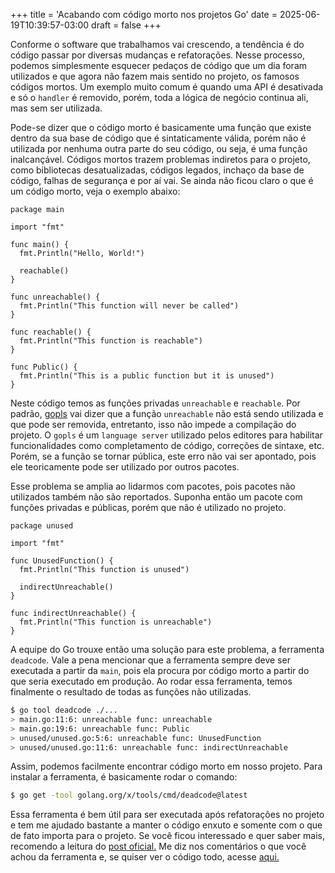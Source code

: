 +++
title = 'Acabando com código morto nos projetos Go'
date = 2025-06-19T10:39:57-03:00
draft = false
+++

Conforme o software que trabalhamos vai crescendo, a tendência é do código passar por diversas mudanças e refatorações. Nesse processo, podemos simplesmente esquecer pedaços de código que um dia foram utilizados e que agora não fazem mais sentido no projeto, os famosos códigos mortos. Um exemplo muito comum é quando uma API é desativada e só o `handler` é removido, porém, toda a lógica de negócio continua ali, mas sem ser utilizada. 

Pode-se dizer que o código morto é basicamente uma função que existe dentro da sua base de código que é sintaticamente válida, porém não é utilizada por nenhuma outra parte do seu código, ou seja, é uma função inalcançável. Códigos mortos trazem problemas indiretos para o projeto, como bibliotecas desatualizadas, códigos legados, inchaço da base de código, falhas de segurança e por aí vai. Se ainda não ficou claro o que é um código morto, veja o exemplo abaixo:

```golang
package main

import "fmt"

func main() {
  fmt.Println("Hello, World!")

  reachable()
}

func unreachable() {
  fmt.Println("This function will never be called")
}

func reachable() {
  fmt.Println("This function is reachable")
}

func Public() {
  fmt.Println("This is a public function but it is unused")
}
```

Neste código temos as funções privadas `unreachable` e `reachable`. Por padrão, [gopls](https://pkg.go.dev/golang.org/x/tools/gopls#section-readme) vai dizer que a função `unreachable` não está sendo utilizada e que pode ser removida, entretanto, isso não impede a compilação do projeto. O `gopls` é um `language server` utilizado pelos editores para habilitar funcionalidades como completamento de código, correções de sintaxe, etc. Porém, se a função se tornar pública, este erro não vai ser apontado, pois ele teoricamente pode ser utilizado por outros pacotes.

Esse problema se amplia ao lidarmos com pacotes, pois pacotes não utilizados também não são reportados. Suponha então um pacote com funções privadas e públicas, porém que não é utilizado no projeto.

```golang
package unused

import "fmt"

func UnusedFunction() {
  fmt.Println("This function is unused")

  indirectUnreachable()
}

func indirectUnreachable() {
  fmt.Println("This function is unreachable")
}
``` 

A equipe do Go trouxe então uma solução para este problema, a ferramenta `deadcode`. Vale a pena mencionar que a ferramenta sempre deve ser executada a partir da `main`, pois ela procura por código morto a partir do que seria executado em produção. Ao rodar essa ferramenta, temos finalmente o resultado de todas as funções não utilizadas.

```sh
$ go tool deadcode ./...
> main.go:11:6: unreachable func: unreachable
> main.go:19:6: unreachable func: Public
> unused/unused.go:5:6: unreachable func: UnusedFunction
> unused/unused.go:11:6: unreachable func: indirectUnreachable
```

Assim, podemos facilmente encontrar código morto em nosso projeto. Para instalar a ferramenta, é basicamente rodar o comando:

```sh
$ go get -tool golang.org/x/tools/cmd/deadcode@latest
```

Essa ferramenta é bem útil para ser executada após refatorações no projeto e tem me ajudado bastante a manter o código enxuto e somente com o que de fato importa para o projeto. Se você ficou interessado e quer saber mais, recomendo a leitura do [post oficial.](https://go.dev/blog/deadcode) Me diz nos comentários o que você achou da ferramenta e, se quiser ver o código todo, acesse [aqui.](https://github.com/mfbmina/poc_deadcode)
